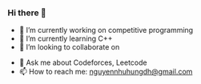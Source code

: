 ### Hi there 👋
- 🔭 I’m currently working on competitive programming
- 🌱 I’m currently learning C++
- 👯 I’m looking to collaborate on 
<!-- - 🤔 I’m looking for help with  -->
- 💬 Ask me about Codeforces, Leetcode
- 📫 How to reach me: nguyennhuhungdh@gmail.com
<!-- - 😄 Pronouns: ... -->
<!-- - ⚡ Fun fact:  -->
